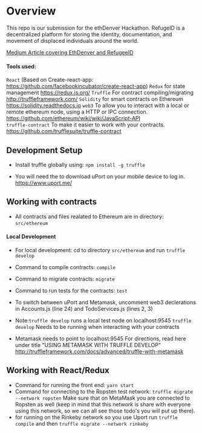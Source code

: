 # Overview

This repo is our submission for the ethDenver Hackathon.
RefugeID is a decentralized platform for storing the identity, documentation, and movement of displaced individuals around the world.

[Medium Article covering EthDenver and RefugeeID](https://medium.com/amentum/ethdenver-creating-social-impact-through-community-technology-e74dba2610fe)

#### Tools used:

`React` (Based on Create-react-app: https://github.com/facebookincubator/create-react-app)
`Redux` for state management https://redux.js.org/
`Truffle` For contract compiling/migrating http://truffleframework.com/
`Solidity` for smart contracts on Ethereum https://solidity.readthedocs.io
`web3` To allow you to interact with a local or remote ethereum node, using a HTTP or IPC connection. https://github.com/ethereum/wiki/wiki/JavaScript-API
<br/>`truffle-contract` To make it easier to work with your contracts. https://github.com/trufflesuite/truffle-contract

## Development Setup

* Install truffle globally using: `npm install -g truffle`

* You will need the to download uPort on your mobile device to log in. https://www.uport.me/

## Working with contracts

* All contracts and files realated to Ethereum are in directory: `src/ethereum`

#### Local Development

* For local development: cd to directory `src/ethereum` and run `truffle develop`
* Command to compile contracts: `compile`
* Command to migrate contracts: `migrate`
* Command to run tests for the contracts: `test`
* To switch between uPort and Metamask, uncomment web3 declerations in Accounts.js (line 24) and TodoServices.js (lines 2, 3)

* Note:`truffle develop` runs a local test node on localhost:9545 `truffle develop` Needs to be running when interacting with your contracts
* Metamask needs to point to localhost:9545 For directions, read here under title "USING METAMASK WITH TRUFFLE DEVELOP" http://truffleframework.com/docs/advanced/truffle-with-metamask

## Working with React/Redux

* Command for running the front end: `yarn start`
* Command for connecting to the Ropsten test network: `truffle migrate --network ropsten`
  Make sure that on MetaMask you are connected to Ropsten as well (keep in mind that this network is share with everyone using this network, so we can all see those todo's you will put up there).
* for running on the Rinkeby network so you use Uport run `truffle compile` and then `truffle migrate --network rinkeby`
